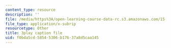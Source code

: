 ```yaml
---
content_type: resource
description: ''
file: /media/https%3A/open-learning-course-data-rc.s3.amazonaws.com/15-071-the-analytics-edge-spring-2017/f0bda5cd58545306b17637a8d5caa145_AlDhA-NY5IA.vtt
file_type: application/x-subrip
resourcetype: Other
title: 3play caption file
uid: f0bda5cd-5854-5306-b176-37a8d5caa145
---
```

